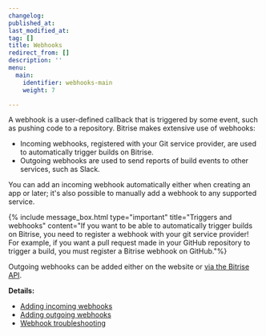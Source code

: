 ```yaml
---
changelog:
published_at:
last_modified_at:
tag: []
title: Webhooks
redirect_from: []
description: ''
menu:
  main:
    identifier: webhooks-main
    weight: 7

---
```

A webhook is a user-defined callback that is triggered by some event, such as pushing code to a repository. Bitrise makes extensive use of webhooks:

* Incoming webhooks, registered with your Git service provider, are used to automatically trigger builds on Bitrise.
* Outgoing webhooks are used to send reports of build events to other services, such as Slack.

You can add an incoming webhook automatically either when creating an app or later; it's also possible to manually add a webhook to any supported service.

{% include message_box.html type="important" title="Triggers and webhooks" content="If you want to be able to automatically trigger builds on Bitrise, you need to register a webhook with your git service provider! For example, if you want a pull request made in your GitHub repository to trigger a build, you must register a Bitrise webhook on GitHub."%}

Outgoing webhooks can be added either on the website or [via the Bitrise API](/api/incoming-and-outgoing-webhooks/#outgoing-webhooks/).

**Details:**

* [Adding incoming webhooks](https://devcenter.bitrise.io/webhooks/adding-webhooks/)
* [Adding outgoing webhooks](/webhooks/adding-outgoing-webhooks/)
* [Webhook troubleshooting](/webhooks/troubleshooting/)